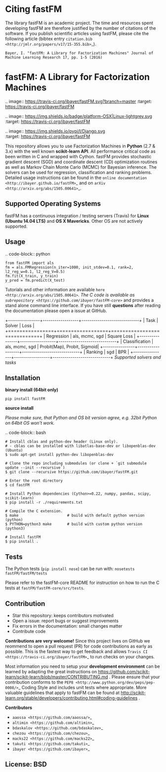 Citing fastFM
=============

The library fastFM is an academic project. The time and resources spent developing fastFM are therefore justified 
by the number of citations of the software. If you publish scientific articles using fastFM, please cite the following article (bibtex entry `citation.bib <http://jmlr.org/papers/v17/15-355.bib>`_).

    Bayer, I. "fastFM: A Library for Factorization Machines" Journal of Machine Learning Research 17, pp. 1-5 (2016)


fastFM: A Library for Factorization Machines
============================================

.. image:: https://travis-ci.org/ibayer/fastFM.svg?branch=master
   :target: https://travis-ci.org/ibayer/fastFM
   
   
.. image:: https://img.shields.io/badge/platform-OSX|Linux-lightgrey.svg
  :target: https://travis-ci.org/ibayer/fastFM
  
.. image:: https://img.shields.io/pypi/l/Django.svg   
   :target: https://travis-ci.org/ibayer/fastFM

This repository allows you to use Factorization Machines in **Python** (2.7 & 3.x) with the well known **scikit-learn API**.
All performance critical code as been written in C and wrapped with Cython. fastFM provides 
stochastic gradient descent (SGD) and coordinate descent (CD) optimization routines as well as Markov Chain Monte Carlo (MCMC) for Bayesian inference.
The solvers can be used for regression, classification and ranking problems. Detailed usage instructions can be found in the `online documentation  <http://ibayer.github.io/fastFM>`_ and on `arXiv <http://arxiv.org/abs/1505.00641>`_.

Supported Operating Systems
---------------------------
fastFM has a continuous integration / testing servers (Travis) for **Linux (Ubuntu 14.04 LTS)**
and **OS X Mavericks**. Other OS are not actively supported.

Usage
-----
.. code-block:: python

    from fastFM import als
    fm = als.FMRegression(n_iter=1000, init_stdev=0.1, rank=2, l2_reg_w=0.1, l2_reg_V=0.5)
    fm.fit(X_train, y_train)
    y_pred = fm.predict(X_test)


Tutorials and other information are available `here <http://arxiv.org/abs/1505.00641>`_.
The C code is available as `subrepository <https://github.com/ibayer/fastFM-core>`_ and provides 
a stand alone command line interface. If you have still **questions** after reading the documentation please open a issue at GitHub.

+----------------+------------------+-----------------------------+
| Task           | Solver           | Loss                        |
+================+==================+=============================+
| Regression     | als, mcmc, sgd   | Square Loss                 |
+----------------+------------------+-----------------------------+
| Classification | als, mcmc, sgd   | Probit(Map), Probit, Sigmoid|
+----------------+------------------+-----------------------------+
| Ranking        | sgd              | BPR                         |
+----------------+------------------+-----------------------------+
*Supported solvers and tasks*

Installation
------------

**binary install (64bit only)**

``pip install fastFM``

**source install**

*Please make sure, that Python and OS bit version agree, e.g. 32bit Python on 64bit OS won't work.*

.. code-block:: bash

    # Install cblas and python-dev header (Linux only).
    # - cblas can be installed with libatlas-base-dev or libopenblas-dev (Ubuntu)
    $ sudo apt-get install python-dev libopenblas-dev

    # Clone the repo including submodules (or clone + `git submodule update --init --recursive`)
    $ git clone --recursive https://github.com/ibayer/fastFM.git

    # Enter the root directory
    $ cd fastFM

    # Install Python dependencies (Cython>=0.22, numpy, pandas, scipy, scikit-learn)
    $ pip install -r ./requirements.txt

    # Compile the C extension.
    $ make                      # build with default python version (python)
    $ PYTHON=python3 make       # build with custom python version (python3)

    # Install fastFM
    $ pip install .


Tests
-----

The Python tests (``pip install nose``) can be run with:
``nosetests fastFM/fastFM/tests``

Please refer to the fastFM-core README for instruction on how to run the C tests at ``fastFM/fastFM-core/src/tests``.

Contribution
------------

* Star this repository: keeps contributors motivated
* Open a issue: report bugs or suggest improvements
* Fix errors in the documentation: small changes matter
* Contribute code

**Contributions are very welcome!** Since this project lives on GitHub we reommend 
to open a pull request (PR) for code contributions as early as possible. This is the 
fastest way to get feedback and allows `Travis CI <https://travis-ci.org/ibayer/fastFM>`_ to run checks on your changes.

Most information you need to setup your **development environment** can be learned by adapting the great instructions on https://github.com/scikit-learn/scikit-learn/blob/master/CONTRIBUTING.md . Please ensure that your contribution conforms to the `PEP8 <http://www.python.org/dev/peps/pep-0008/>`_ Coding Style and includes unit tests where appropriate. More valuable guidelines that apply to fastFM can be found at http://scikit-learn.org/stable/developers/contributing.html#coding-guidelines .


**Contributors**

* `aaossa <https://github.com/aaossa/>`_
* `altimin <https://github.com/altimin>`_
* `bdaskalov <https://github.com/bdaskalov>`_
* `chezou <https://github.com/chezou>`_
* `macks22 <https://github.com/macks22>`_
* `takuti <https://github.com/takuti>`_
* `ibayer <https://github.com/ibayer>`_

License: BSD
------------
